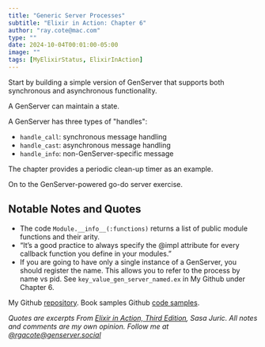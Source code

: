 ```yaml
---
title: "Generic Server Processes"
subtitle: "Elixir in Action: Chapter 6"
author: "ray.cote@mac.com"
type: ""
date: 2024-10-04T00:01:00-05:00
image: ""
tags: [MyElixirStatus, ElixirInAction]
---
```


Start by building a simple version of GenServer that supports both synchronous and asynchronous functionality.

A GenServer can maintain a state.

A GenServer has three types of "handles":
- `handle_call`: synchronous message handling
- `handle_cast`: asynchronous message handling
- `handle_info`: non-GenServer-specific message


The chapter provides a periodic clean-up timer as an example.

On to the GenServer-powered go-do server exercise.

## Notable Notes and Quotes

<!--more-->

- The code `Module.__info__(:functions)` returns a list of public module functions and their arity.
- “It’s a good practice to always specify the @impl attribute for every callback function you define in your modules.”
- If you are going to have only a single instance of a GenServer, you should register the name.
  This allows you to refer to the process by name vs pid.
  See `key_value_gen_server_named.ex` in My Github under Chapter 6.




My Github [repository](https://github.com/rgacote/ElixirInAction3rdEdition).
Book samples Github [code samples](https://github.com/sasa1977/elixir-in-action).

_Quotes are excerpts From [Elixir in Action, Third Edition](https://www.manning.com/books/elixir-in-action-third-edition), Sasa Juric._
_All notes and comments are my own opinion. Follow me at [@rgacote@genserver.social](https://genserver.social/rgacote)_
